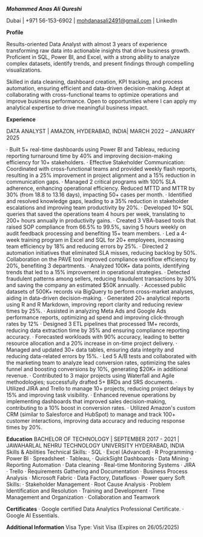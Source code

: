 ***Mohammed Anas Ali Qureshi***

Dubai | +971 56-153-6902 | mohdanasali2491@gmail.com | LinkedIn

**Profile**

Results-oriented Data Analyst with almost 3 years of experience transforming raw data into actionable insights that drive business growth. Proficient in SQL, Power BI, and Excel, with a strong ability to analyze complex datasets, identify trends, and present findings through compelling visualizations.

Skilled in data cleaning, dashboard creation, KPI tracking, and process automation, ensuring efficient and data-driven decision-making. Adept at collaborating with cross-functional teams to optimize operations and improve business performance.
Open to opportunities where I can apply my analytical expertise to drive meaningful business impact.

**Experience**

DATA ANALYST | AMAZON, HYDERABAD, INDIA| MARCH 2022 – JANUARY 2025

·	Built 5+ real-time dashboards using Power BI and Tableau, reducing reporting turnaround time by 40% and improving decision-making efficiency for 10+ stakeholders.
·	Effective Stakeholder Communication: Coordinated with cross-functional teams and provided weekly flash reports, resulting in a 25% improvement in project alignment and a 15% reduction in communication gaps.
·	Managed 2 critical programs with 100% SLA adherence, enhancing operational efficiency. Reduced MTTD and MTTR by 30% (from 18.8 to 13.16 days), impacting 50+ cases per month.
·	Identified and resolved knowledge gaps, leading to a 35% reduction in stakeholder escalations and improving team productivity by 20%.
·	Developed 10+ SQL queries that saved the operations team 4 hours per week, translating to 200+ hours annually in productivity gains.
·	Created 3 VBA-based tools that raised SOP compliance from 66.5% to 99.5%, saving 5 hours weekly on audit feedback processing and benefiting 15+ team members.
·	Led a 4-week training program in Excel and SQL for 20+ employees, increasing team efficiency by 18% and reducing errors by 25%.
·	Directed 2 automation initiatives that eliminated SLA misses, reducing backlog by 50%. Collaboration on the PAVE tool improved compliance workflow efficiency by 20%, benefiting 3 departments.
·	Analyzed 100K+ data points, identifying trends that led to a 15% improvement in operational strategies.
·	Detected fraudulent patterns among sellers, reducing fraudulent transactions by 30% and saving the company an estimated $50K annually.
·	Accessed public datasets of 500K+ records via BigQuery to perform cross-market analyses, aiding in data-driven decision-making.
·	Generated 20+ analytical reports using R and R Markdown, improving report clarity and reducing review times by 25%.
·	Assisted in analyzing Meta Ads and Google Ads performance reports, optimizing ad spend and improving click-through rates by 12%
·	Designed 3 ETL pipelines that processed 1M+ records, reducing data extraction time by 35% and ensuring compliance reporting accuracy.
·	Forecasted workloads with 90% accuracy, leading to better resource allocation and a 20% increase in on-time project delivery.
·	Managed and updated 30+ data tables, ensuring data integrity and reducing data-related errors by 15%.
·	Led 5 A/B tests and collaborated with the marketing team to analyze lead conversion rates, optimizing the sales funnel and boosting conversions by 10%, generating $20K+ in additional revenue.
·	Contributed to 3 major projects using Waterfall and Agile methodologies; successfully drafted 5+ BRDs and SRS documents.
·	Utilized JIRA and Trello to manage 10+ projects, reducing project delays by 15% and improving task visibility.
·	Enhanced revenue operations by implementing dashboards that improved sales decision-making, contributing to a 10% boost in conversion rates.
·	Utilized Amazon's custom CRM (similar to Salesforce and HubSpot) to manage and track 100+ customer interactions, improving data accuracy and reducing response times by 20%.


**Education**
BACHELOR OF TECHNOLOGY | SEPTEMBER 2017 - 2021 | 
JAWAHARLAL NEHRU TECHNOLOGY UNIVERSITY HYDERABAD, INDIA
Skills & Abilities
Technical Skills:
·	SQL 
·	Excel (Advanced) 
·	R Programming
·	Power BI
·	Spreadsheet
·	Tableau, 
·	QuickSight Dashboards
·	Data Mining
·	Reporting Automation 
·	Data cleaning
·	Real-time Monitoring Systems 
·	JIRA 
·	Trello
·	Requirements Gathering and Documentation
·	Business Process Analysis
·	Microsoft Fabric 
·	Data Factory, Dataflows 
·	Power query	Soft Skills:
·	Stakeholder Management
·	Root Cause Analysis
·	Problem Identification and Resolution
·	Training and Development
·	Time Management and Organization
·	Collaboration and Teamwork


**Certificates**
·	Google certified Data Analytics Professional Certificate.
·	Google AI Essentials.


**Additional Information**
Visa Type: Visit Visa (Expires on 26/05/2025)
